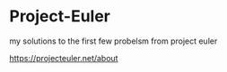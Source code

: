 # Project-Euler
my solutions to the first few probelsm from project euler

https://projecteuler.net/about
